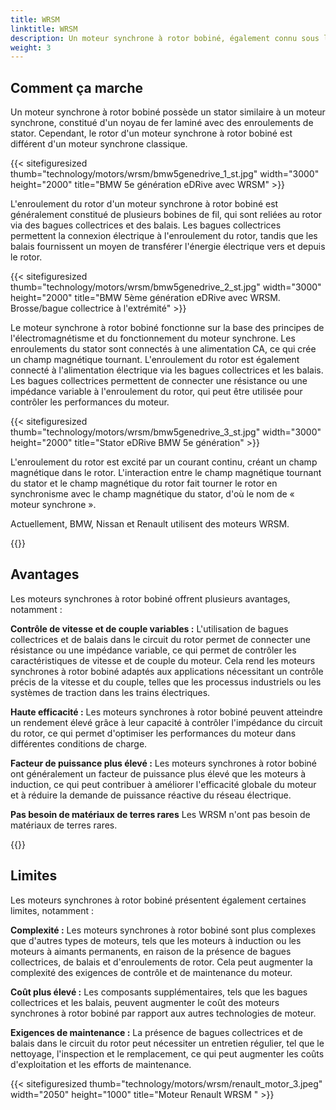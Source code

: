 ```yaml
---
title: WRSM
linktitle: WRSM
description: Un moteur synchrone à rotor bobiné, également connu sous le nom de moteur synchrone à bagues collectrices, ou moteur synchrone à excitation externe (EESM), est un type de moteur électrique qui combine les caractéristiques des moteurs synchrones et des moteurs à induction à rotor bobiné.
weight: 3
---
```

<!-- markdownlint-disable MD033 -->

## Comment ça marche

Un moteur synchrone à rotor bobiné possède un stator similaire à un moteur synchrone, constitué d'un noyau de fer laminé avec des enroulements de stator. Cependant, le rotor d'un moteur synchrone à rotor bobiné est différent d'un moteur synchrone classique.

{{< sitefiguresized thumb="technology/motors/wrsm/bmw5genedrive_1_st.jpg" width="3000" height="2000" title="BMW 5e génération eDRive avec WRSM" >}}

L'enroulement du rotor d'un moteur synchrone à rotor bobiné est généralement constitué de plusieurs bobines de fil, qui sont reliées au rotor via des bagues collectrices et des balais. Les bagues collectrices permettent la connexion électrique à l'enroulement du rotor, tandis que les balais fournissent un moyen de transférer l'énergie électrique vers et depuis le rotor.

{{< sitefiguresized thumb="technology/motors/wrsm/bmw5genedrive_2_st.jpg" width="3000" height="2000" title="BMW 5ème génération eDRive avec WRSM. Brosse/bague collectrice à l'extrémité" >}}

Le moteur synchrone à rotor bobiné fonctionne sur la base des principes de l'électromagnétisme et du fonctionnement du moteur synchrone. Les enroulements du stator sont connectés à une alimentation CA, ce qui crée un champ magnétique tournant. L'enroulement du rotor est également connecté à l'alimentation électrique via les bagues collectrices et les balais. Les bagues collectrices permettent de connecter une résistance ou une impédance variable à l'enroulement du rotor, qui peut être utilisée pour contrôler les performances du moteur.

{{< sitefiguresized thumb="technology/motors/wrsm/bmw5genedrive_3_st.jpg" width="3000" height="2000" title="Stator eDRive BMW 5e génération" >}}

L'enroulement du rotor est excité par un courant continu, créant un champ magnétique dans le rotor. L'interaction entre le champ magnétique tournant du stator et le champ magnétique du rotor fait tourner le rotor en synchronisme avec le champ magnétique du stator, d'où le nom de « moteur synchrone ».

Actuellement, BMW, Nissan et Renault utilisent des moteurs WRSM.



{{<evkxdisplayaddarticle />}}

## Avantages

Les moteurs synchrones à rotor bobiné offrent plusieurs avantages, notamment :

**Contrôle de vitesse et de couple variables :** L'utilisation de bagues collectrices et de balais dans le circuit du rotor permet de connecter une résistance ou une impédance variable, ce qui permet de contrôler les caractéristiques de vitesse et de couple du moteur. Cela rend les moteurs synchrones à rotor bobiné adaptés aux applications nécessitant un contrôle précis de la vitesse et du couple, telles que les processus industriels ou les systèmes de traction dans les trains électriques.

**Haute efficacité :** Les moteurs synchrones à rotor bobiné peuvent atteindre un rendement élevé grâce à leur capacité à contrôler l'impédance du circuit du rotor, ce qui permet d'optimiser les performances du moteur dans différentes conditions de charge.

**Facteur de puissance plus élevé :** Les moteurs synchrones à rotor bobiné ont généralement un facteur de puissance plus élevé que les moteurs à induction, ce qui peut contribuer à améliorer l'efficacité globale du moteur et à réduire la demande de puissance réactive du réseau électrique.

**Pas besoin de matériaux de terres rares** Les WRSM n'ont pas besoin de matériaux de terres rares.

{{<evkxdisplayaddarticle />}}

## Limites

Les moteurs synchrones à rotor bobiné présentent également certaines limites, notamment :

**Complexité :** Les moteurs synchrones à rotor bobiné sont plus complexes que d'autres types de moteurs, tels que les moteurs à induction ou les moteurs à aimants permanents, en raison de la présence de bagues collectrices, de balais et d'enroulements de rotor. Cela peut augmenter la complexité des exigences de contrôle et de maintenance du moteur.

**Coût plus élevé :** Les composants supplémentaires, tels que les bagues collectrices et les balais, peuvent augmenter le coût des moteurs synchrones à rotor bobiné par rapport aux autres technologies de moteur.

**Exigences de maintenance :** La présence de bagues collectrices et de balais dans le circuit du rotor peut nécessiter un entretien régulier, tel que le nettoyage, l'inspection et le remplacement, ce qui peut augmenter les coûts d'exploitation et les efforts de maintenance.

{{< sitefiguresized thumb="technology/motors/wrsm/renault_motor_3.jpeg" width="2050" height="1000" title="Moteur Renault WRSM " >}}
